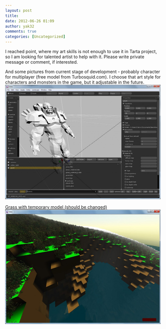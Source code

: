 ```yaml
---
layout: post
title:
date: 2012-06-26 01:09
author: yak32
comments: true
categories: [Uncategorized]
---
```

I reached point, where my art skills is not enough to use it in Tarta project, so I am looking for talented artist to help with it. Please write private message or comment, if interested.

And some pictures from current stage of development - probably character for multiplayer (free model from Turbosquid.com). I choose that art style for characters and monsters in the game, but it adjustable in the future.
<a href="/images/uploads/2012/06/player.jpg"><img class="wp-image-192 alignnone" title="player" src="/images/uploads/2012/06/player-1024x753.jpg" alt="" width="500" height="368" />

Grass with temporary model (should be changed)
</a><a href="/images/uploads/2012/06/tarta_grass1.jpg"><img class="wp-image-191 alignnone" title="tarta_grass" src="/images/uploads/2012/06/tarta_grass1-1024x598.jpg" alt="" width="500" height="368" /></a>
